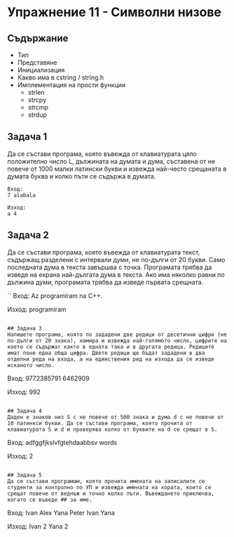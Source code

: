 # Упражнение 11 - Символни низове

## Съдържание

* Тип
* Представяне
* Инициализация
* Какво има в cstring / string.h
* Имплементация на прости функции
	* strlen
	* strcpy
	* strcmp
	* strdup

## Задача 1
Да се състави програма, която въвежда от клавиатурата цяло положително число L, дължината на думата и дума, съставена от не повече от 1000 малки латински букви и извежда най-често срещаната в думата буква и колко пъти се съдържа в думата.

```
Вход:
7 alabala

Изход:
a 4
```

## Задача 2
Да се състави програма, която въвежда от клавиатурата текст, съдържащ разделени с интервали думи, не по-дълги от 20 букви. Само последната дума в текста завършва с точка. Програмата трябва да изведе на екрана най-дългата дума в текста. Ако има няколко равни по дължина думи, програмата трябва да изведе първата срещната.

``
Вход:
Az programiram na C++.

Изход:
programiram
```

## Задача 3
Напишете програма, която по зададени две редици от десетични цифри (не по-дълги от 20 знака), намира и извежда най-голямото число, цифрите на което се съдържат както в едната така и в другата редица. Редиците имат поне една обща цифра. Двете редици ще бъдат зададени в два отделни реда на входа, а на единствения ред на изхода да се изведе исканото число.

```
Вход:
9772385791
6462909

Изход:
992
```

## Задача 4
Даден е знаков низ S с не повече от 500 знака и дума d с не повече от 10 латинкси букви. Да се състави програма, която прочита от клавиатурата S и d и проверява колко от буквите на d се срещат в S.

```
Вход:
аdfggfjkslvfgtehdaabbsv
words

Изход:
2
```

## Задача 5
Да се състави програмам, която прочита имената на записалите се студенти за контролно по УП и извежда имената на хората, които се срещат повече от веднъж и точно колко пъти. Въвеждането приключва, когато се въведе ## за име.

```
Вход:
Ivan
Alex
Yana
Peter
Ivan
Yana

Изход:
Ivan 2
Yana 2
```